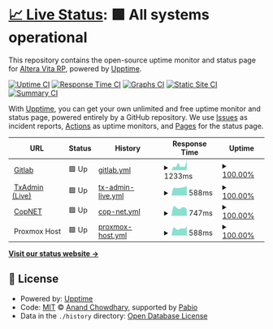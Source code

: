 # [📈 Live Status](https://alteravitarp.github.io/upptime): <!--live status--> **🟩 All systems operational**

This repository contains the open-source uptime monitor and status page for [Altera Vita RP](https://discord.gg/alteravita), powered by [Upptime](https://github.com/upptime/upptime).

[![Uptime CI](https://github.com/alteravitarp/upptime/workflows/Uptime%20CI/badge.svg)](https://github.com/alteravitarp/upptime/actions?query=workflow%3A%22Uptime+CI%22)
[![Response Time CI](https://github.com/alteravitarp/upptime/workflows/Response%20Time%20CI/badge.svg)](https://github.com/alteravitarp/upptime/actions?query=workflow%3A%22Response+Time+CI%22)
[![Graphs CI](https://github.com/alteravitarp/upptime/workflows/Graphs%20CI/badge.svg)](https://github.com/alteravitarp/upptime/actions?query=workflow%3A%22Graphs+CI%22)
[![Static Site CI](https://github.com/alteravitarp/upptime/workflows/Static%20Site%20CI/badge.svg)](https://github.com/alteravitarp/upptime/actions?query=workflow%3A%22Static+Site+CI%22)
[![Summary CI](https://github.com/alteravitarp/upptime/workflows/Summary%20CI/badge.svg)](https://github.com/alteravitarp/upptime/actions?query=workflow%3A%22Summary+CI%22)

With [Upptime](https://upptime.js.org), you can get your own unlimited and free uptime monitor and status page, powered entirely by a GitHub repository. We use [Issues](https://github.com/alteravitarp/upptime/issues) as incident reports, [Actions](https://github.com/alteravitarp/upptime/actions) as uptime monitors, and [Pages](https://alteravitarp.github.io/upptime) for the status page.

<!--start: status pages-->
<!-- This summary is generated by Upptime (https://github.com/upptime/upptime) -->
<!-- Do not edit this manually, your changes will be overwritten -->
<!-- prettier-ignore -->
| URL | Status | History | Response Time | Uptime |
| --- | ------ | ------- | ------------- | ------ |
| <img alt="" src="https://icons.duckduckgo.com/ip3/git.r3ktm8.de.ico" height="13"> [Gitlab](https://git.r3ktm8.de) | 🟩 Up | [gitlab.yml](https://github.com/alteravitarp/upptime/commits/HEAD/history/gitlab.yml) | <details><summary><img alt="Response time graph" src="./graphs/gitlab/response-time-week.png" height="20"> 1233ms</summary><br><a href="https://alteravitarp.github.io/upptime/history/gitlab"><img alt="Response time 1076" src="https://img.shields.io/endpoint?url=https%3A%2F%2Fraw.githubusercontent.com%2Falteravitarp%2Fupptime%2FHEAD%2Fapi%2Fgitlab%2Fresponse-time.json"></a><br><a href="https://alteravitarp.github.io/upptime/history/gitlab"><img alt="24-hour response time 1290" src="https://img.shields.io/endpoint?url=https%3A%2F%2Fraw.githubusercontent.com%2Falteravitarp%2Fupptime%2FHEAD%2Fapi%2Fgitlab%2Fresponse-time-day.json"></a><br><a href="https://alteravitarp.github.io/upptime/history/gitlab"><img alt="7-day response time 1233" src="https://img.shields.io/endpoint?url=https%3A%2F%2Fraw.githubusercontent.com%2Falteravitarp%2Fupptime%2FHEAD%2Fapi%2Fgitlab%2Fresponse-time-week.json"></a><br><a href="https://alteravitarp.github.io/upptime/history/gitlab"><img alt="30-day response time 1099" src="https://img.shields.io/endpoint?url=https%3A%2F%2Fraw.githubusercontent.com%2Falteravitarp%2Fupptime%2FHEAD%2Fapi%2Fgitlab%2Fresponse-time-month.json"></a><br><a href="https://alteravitarp.github.io/upptime/history/gitlab"><img alt="1-year response time 1076" src="https://img.shields.io/endpoint?url=https%3A%2F%2Fraw.githubusercontent.com%2Falteravitarp%2Fupptime%2FHEAD%2Fapi%2Fgitlab%2Fresponse-time-year.json"></a></details> | <details><summary><a href="https://alteravitarp.github.io/upptime/history/gitlab">100.00%</a></summary><a href="https://alteravitarp.github.io/upptime/history/gitlab"><img alt="All-time uptime 99.83%" src="https://img.shields.io/endpoint?url=https%3A%2F%2Fraw.githubusercontent.com%2Falteravitarp%2Fupptime%2FHEAD%2Fapi%2Fgitlab%2Fuptime.json"></a><br><a href="https://alteravitarp.github.io/upptime/history/gitlab"><img alt="24-hour uptime 100.00%" src="https://img.shields.io/endpoint?url=https%3A%2F%2Fraw.githubusercontent.com%2Falteravitarp%2Fupptime%2FHEAD%2Fapi%2Fgitlab%2Fuptime-day.json"></a><br><a href="https://alteravitarp.github.io/upptime/history/gitlab"><img alt="7-day uptime 100.00%" src="https://img.shields.io/endpoint?url=https%3A%2F%2Fraw.githubusercontent.com%2Falteravitarp%2Fupptime%2FHEAD%2Fapi%2Fgitlab%2Fuptime-week.json"></a><br><a href="https://alteravitarp.github.io/upptime/history/gitlab"><img alt="30-day uptime 99.96%" src="https://img.shields.io/endpoint?url=https%3A%2F%2Fraw.githubusercontent.com%2Falteravitarp%2Fupptime%2FHEAD%2Fapi%2Fgitlab%2Fuptime-month.json"></a><br><a href="https://alteravitarp.github.io/upptime/history/gitlab"><img alt="1-year uptime 99.83%" src="https://img.shields.io/endpoint?url=https%3A%2F%2Fraw.githubusercontent.com%2Falteravitarp%2Fupptime%2FHEAD%2Fapi%2Fgitlab%2Fuptime-year.json"></a></details>
| <img alt="" src="https://icons.duckduckgo.com/ip3/txadmin.avoro.alteravitarp.de.ico" height="13"> [TxAdmin (Live)](https://txadmin.avoro.alteravitarp.de) | 🟩 Up | [tx-admin-live.yml](https://github.com/alteravitarp/upptime/commits/HEAD/history/tx-admin-live.yml) | <details><summary><img alt="Response time graph" src="./graphs/tx-admin-live/response-time-week.png" height="20"> 588ms</summary><br><a href="https://alteravitarp.github.io/upptime/history/tx-admin-live"><img alt="Response time 814" src="https://img.shields.io/endpoint?url=https%3A%2F%2Fraw.githubusercontent.com%2Falteravitarp%2Fupptime%2FHEAD%2Fapi%2Ftx-admin-live%2Fresponse-time.json"></a><br><a href="https://alteravitarp.github.io/upptime/history/tx-admin-live"><img alt="24-hour response time 819" src="https://img.shields.io/endpoint?url=https%3A%2F%2Fraw.githubusercontent.com%2Falteravitarp%2Fupptime%2FHEAD%2Fapi%2Ftx-admin-live%2Fresponse-time-day.json"></a><br><a href="https://alteravitarp.github.io/upptime/history/tx-admin-live"><img alt="7-day response time 588" src="https://img.shields.io/endpoint?url=https%3A%2F%2Fraw.githubusercontent.com%2Falteravitarp%2Fupptime%2FHEAD%2Fapi%2Ftx-admin-live%2Fresponse-time-week.json"></a><br><a href="https://alteravitarp.github.io/upptime/history/tx-admin-live"><img alt="30-day response time 630" src="https://img.shields.io/endpoint?url=https%3A%2F%2Fraw.githubusercontent.com%2Falteravitarp%2Fupptime%2FHEAD%2Fapi%2Ftx-admin-live%2Fresponse-time-month.json"></a><br><a href="https://alteravitarp.github.io/upptime/history/tx-admin-live"><img alt="1-year response time 814" src="https://img.shields.io/endpoint?url=https%3A%2F%2Fraw.githubusercontent.com%2Falteravitarp%2Fupptime%2FHEAD%2Fapi%2Ftx-admin-live%2Fresponse-time-year.json"></a></details> | <details><summary><a href="https://alteravitarp.github.io/upptime/history/tx-admin-live">100.00%</a></summary><a href="https://alteravitarp.github.io/upptime/history/tx-admin-live"><img alt="All-time uptime 96.50%" src="https://img.shields.io/endpoint?url=https%3A%2F%2Fraw.githubusercontent.com%2Falteravitarp%2Fupptime%2FHEAD%2Fapi%2Ftx-admin-live%2Fuptime.json"></a><br><a href="https://alteravitarp.github.io/upptime/history/tx-admin-live"><img alt="24-hour uptime 100.00%" src="https://img.shields.io/endpoint?url=https%3A%2F%2Fraw.githubusercontent.com%2Falteravitarp%2Fupptime%2FHEAD%2Fapi%2Ftx-admin-live%2Fuptime-day.json"></a><br><a href="https://alteravitarp.github.io/upptime/history/tx-admin-live"><img alt="7-day uptime 100.00%" src="https://img.shields.io/endpoint?url=https%3A%2F%2Fraw.githubusercontent.com%2Falteravitarp%2Fupptime%2FHEAD%2Fapi%2Ftx-admin-live%2Fuptime-week.json"></a><br><a href="https://alteravitarp.github.io/upptime/history/tx-admin-live"><img alt="30-day uptime 100.00%" src="https://img.shields.io/endpoint?url=https%3A%2F%2Fraw.githubusercontent.com%2Falteravitarp%2Fupptime%2FHEAD%2Fapi%2Ftx-admin-live%2Fuptime-month.json"></a><br><a href="https://alteravitarp.github.io/upptime/history/tx-admin-live"><img alt="1-year uptime 96.50%" src="https://img.shields.io/endpoint?url=https%3A%2F%2Fraw.githubusercontent.com%2Falteravitarp%2Fupptime%2FHEAD%2Fapi%2Ftx-admin-live%2Fuptime-year.json"></a></details>
| <img alt="" src="https://icons.duckduckgo.com/ip3/gov.alteravitarp.de.ico" height="13"> [CopNET](https://gov.alteravitarp.de) | 🟩 Up | [cop-net.yml](https://github.com/alteravitarp/upptime/commits/HEAD/history/cop-net.yml) | <details><summary><img alt="Response time graph" src="./graphs/cop-net/response-time-week.png" height="20"> 747ms</summary><br><a href="https://alteravitarp.github.io/upptime/history/cop-net"><img alt="Response time 846" src="https://img.shields.io/endpoint?url=https%3A%2F%2Fraw.githubusercontent.com%2Falteravitarp%2Fupptime%2FHEAD%2Fapi%2Fcop-net%2Fresponse-time.json"></a><br><a href="https://alteravitarp.github.io/upptime/history/cop-net"><img alt="24-hour response time 1205" src="https://img.shields.io/endpoint?url=https%3A%2F%2Fraw.githubusercontent.com%2Falteravitarp%2Fupptime%2FHEAD%2Fapi%2Fcop-net%2Fresponse-time-day.json"></a><br><a href="https://alteravitarp.github.io/upptime/history/cop-net"><img alt="7-day response time 747" src="https://img.shields.io/endpoint?url=https%3A%2F%2Fraw.githubusercontent.com%2Falteravitarp%2Fupptime%2FHEAD%2Fapi%2Fcop-net%2Fresponse-time-week.json"></a><br><a href="https://alteravitarp.github.io/upptime/history/cop-net"><img alt="30-day response time 854" src="https://img.shields.io/endpoint?url=https%3A%2F%2Fraw.githubusercontent.com%2Falteravitarp%2Fupptime%2FHEAD%2Fapi%2Fcop-net%2Fresponse-time-month.json"></a><br><a href="https://alteravitarp.github.io/upptime/history/cop-net"><img alt="1-year response time 846" src="https://img.shields.io/endpoint?url=https%3A%2F%2Fraw.githubusercontent.com%2Falteravitarp%2Fupptime%2FHEAD%2Fapi%2Fcop-net%2Fresponse-time-year.json"></a></details> | <details><summary><a href="https://alteravitarp.github.io/upptime/history/cop-net">100.00%</a></summary><a href="https://alteravitarp.github.io/upptime/history/cop-net"><img alt="All-time uptime 99.96%" src="https://img.shields.io/endpoint?url=https%3A%2F%2Fraw.githubusercontent.com%2Falteravitarp%2Fupptime%2FHEAD%2Fapi%2Fcop-net%2Fuptime.json"></a><br><a href="https://alteravitarp.github.io/upptime/history/cop-net"><img alt="24-hour uptime 100.00%" src="https://img.shields.io/endpoint?url=https%3A%2F%2Fraw.githubusercontent.com%2Falteravitarp%2Fupptime%2FHEAD%2Fapi%2Fcop-net%2Fuptime-day.json"></a><br><a href="https://alteravitarp.github.io/upptime/history/cop-net"><img alt="7-day uptime 100.00%" src="https://img.shields.io/endpoint?url=https%3A%2F%2Fraw.githubusercontent.com%2Falteravitarp%2Fupptime%2FHEAD%2Fapi%2Fcop-net%2Fuptime-week.json"></a><br><a href="https://alteravitarp.github.io/upptime/history/cop-net"><img alt="30-day uptime 100.00%" src="https://img.shields.io/endpoint?url=https%3A%2F%2Fraw.githubusercontent.com%2Falteravitarp%2Fupptime%2FHEAD%2Fapi%2Fcop-net%2Fuptime-month.json"></a><br><a href="https://alteravitarp.github.io/upptime/history/cop-net"><img alt="1-year uptime 99.96%" src="https://img.shields.io/endpoint?url=https%3A%2F%2Fraw.githubusercontent.com%2Falteravitarp%2Fupptime%2FHEAD%2Fapi%2Fcop-net%2Fuptime-year.json"></a></details>
| <img alt="" src="https://icons.duckduckgo.com/ip3/$host_pve.ico" height="13"> Proxmox Host | 🟩 Up | [proxmox-host.yml](https://github.com/alteravitarp/upptime/commits/HEAD/history/proxmox-host.yml) | <details><summary><img alt="Response time graph" src="./graphs/proxmox-host/response-time-week.png" height="20"> 588ms</summary><br><a href="https://alteravitarp.github.io/upptime/history/proxmox-host"><img alt="Response time 630" src="https://img.shields.io/endpoint?url=https%3A%2F%2Fraw.githubusercontent.com%2Falteravitarp%2Fupptime%2FHEAD%2Fapi%2Fproxmox-host%2Fresponse-time.json"></a><br><a href="https://alteravitarp.github.io/upptime/history/proxmox-host"><img alt="24-hour response time 819" src="https://img.shields.io/endpoint?url=https%3A%2F%2Fraw.githubusercontent.com%2Falteravitarp%2Fupptime%2FHEAD%2Fapi%2Fproxmox-host%2Fresponse-time-day.json"></a><br><a href="https://alteravitarp.github.io/upptime/history/proxmox-host"><img alt="7-day response time 588" src="https://img.shields.io/endpoint?url=https%3A%2F%2Fraw.githubusercontent.com%2Falteravitarp%2Fupptime%2FHEAD%2Fapi%2Fproxmox-host%2Fresponse-time-week.json"></a><br><a href="https://alteravitarp.github.io/upptime/history/proxmox-host"><img alt="30-day response time 600" src="https://img.shields.io/endpoint?url=https%3A%2F%2Fraw.githubusercontent.com%2Falteravitarp%2Fupptime%2FHEAD%2Fapi%2Fproxmox-host%2Fresponse-time-month.json"></a><br><a href="https://alteravitarp.github.io/upptime/history/proxmox-host"><img alt="1-year response time 630" src="https://img.shields.io/endpoint?url=https%3A%2F%2Fraw.githubusercontent.com%2Falteravitarp%2Fupptime%2FHEAD%2Fapi%2Fproxmox-host%2Fresponse-time-year.json"></a></details> | <details><summary><a href="https://alteravitarp.github.io/upptime/history/proxmox-host">100.00%</a></summary><a href="https://alteravitarp.github.io/upptime/history/proxmox-host"><img alt="All-time uptime 99.99%" src="https://img.shields.io/endpoint?url=https%3A%2F%2Fraw.githubusercontent.com%2Falteravitarp%2Fupptime%2FHEAD%2Fapi%2Fproxmox-host%2Fuptime.json"></a><br><a href="https://alteravitarp.github.io/upptime/history/proxmox-host"><img alt="24-hour uptime 100.00%" src="https://img.shields.io/endpoint?url=https%3A%2F%2Fraw.githubusercontent.com%2Falteravitarp%2Fupptime%2FHEAD%2Fapi%2Fproxmox-host%2Fuptime-day.json"></a><br><a href="https://alteravitarp.github.io/upptime/history/proxmox-host"><img alt="7-day uptime 100.00%" src="https://img.shields.io/endpoint?url=https%3A%2F%2Fraw.githubusercontent.com%2Falteravitarp%2Fupptime%2FHEAD%2Fapi%2Fproxmox-host%2Fuptime-week.json"></a><br><a href="https://alteravitarp.github.io/upptime/history/proxmox-host"><img alt="30-day uptime 100.00%" src="https://img.shields.io/endpoint?url=https%3A%2F%2Fraw.githubusercontent.com%2Falteravitarp%2Fupptime%2FHEAD%2Fapi%2Fproxmox-host%2Fuptime-month.json"></a><br><a href="https://alteravitarp.github.io/upptime/history/proxmox-host"><img alt="1-year uptime 99.99%" src="https://img.shields.io/endpoint?url=https%3A%2F%2Fraw.githubusercontent.com%2Falteravitarp%2Fupptime%2FHEAD%2Fapi%2Fproxmox-host%2Fuptime-year.json"></a></details>

<!--end: status pages-->

[**Visit our status website →**](https://alteravitarp.github.io/upptime)

## 📄 License

- Powered by: [Upptime](https://github.com/upptime/upptime)
- Code: [MIT](./LICENSE) © [Anand Chowdhary](https://anandchowdhary.com), supported by [Pabio](https://pabio.com)
- Data in the `./history` directory: [Open Database License](https://opendatacommons.org/licenses/odbl/1-0/)
